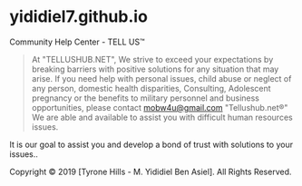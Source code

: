# yididiel7.github.io
Community Help Center - TELL US™

> At "TELLUSHUB.NET", We strive to exceed your expectations by breaking barriers with positive solutions for any situation that may arise. If you need help with personal issues, child abuse or neglect of any person, domestic health disparities, Consulting, Adolescent pregnancy or the benefits to military personnel and business opportunities, please contact mobw4u@gmail.com "Tellushub.net®"
We are able and available to assist you with difficult human resources issues.


It is our goal to assist you and develop a bond of trust with solutions to your issues..

Copyright © 2019 [Tyrone Hills - M. Yididiel Ben Asiel]. All Rights Reserved.
